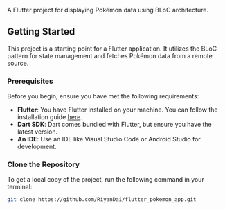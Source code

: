 A Flutter project for displaying Pokémon data using BLoC architecture.

## Getting Started

This project is a starting point for a Flutter application. It utilizes the BLoC pattern for state management and fetches Pokémon data from a remote source.

### Prerequisites

Before you begin, ensure you have met the following requirements:

- **Flutter**: You have Flutter installed on your machine. You can follow the installation guide [here](https://flutter.dev/docs/get-started/install).
- **Dart SDK**: Dart comes bundled with Flutter, but ensure you have the latest version.
- **An IDE**: Use an IDE like Visual Studio Code or Android Studio for development.

### Clone the Repository

To get a local copy of the project, run the following command in your terminal:

```bash
git clone https://github.com/RiyanDai/flutter_pokemon_app.git
